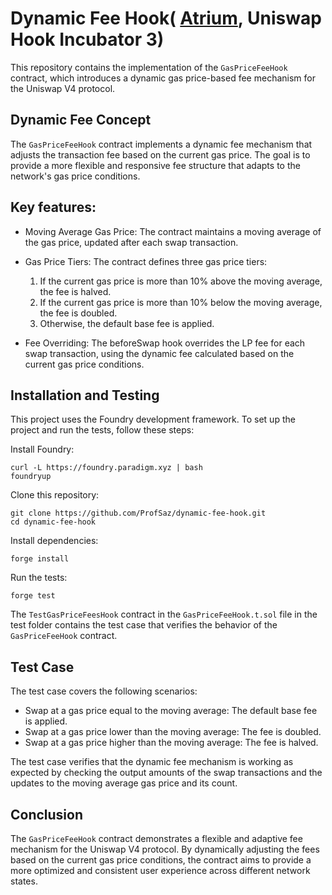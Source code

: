 
# Dynamic Fee Hook( [Atrium](https://atrium.academy/uniswap-old),  Uniswap Hook Incubator 3)
This repository contains the implementation of the `GasPriceFeeHook` contract, which introduces a dynamic gas price-based fee mechanism for the Uniswap V4 protocol.

## Dynamic Fee Concept
The `GasPriceFeeHook` contract implements a dynamic fee mechanism that adjusts the transaction fee based on the current gas price. The goal is to provide a more flexible and responsive fee structure that adapts to the network's gas price conditions.

## Key features:

 - Moving Average Gas Price: The contract maintains a moving average of the gas price, updated after each swap transaction.

 - Gas Price Tiers: The contract defines three gas price tiers:

    1. If the current gas price is more than 10% above the moving average, the fee is halved.
    2. If the current gas price is more than 10% below the moving average, the fee is doubled.
    3. Otherwise, the default base fee is applied.


 - Fee Overriding: The beforeSwap hook overrides the LP fee for each swap transaction, using the dynamic fee calculated based on the current gas price conditions.

## Installation and Testing
This project uses the Foundry development framework. To set up the project and run the tests, follow these steps:

Install Foundry:

```
curl -L https://foundry.paradigm.xyz | bash
foundryup

```

Clone this repository:

```
git clone https://github.com/ProfSaz/dynamic-fee-hook.git
cd dynamic-fee-hook

```

Install dependencies:

```
forge install
```

Run the tests:

```
forge test

```
The `TestGasPriceFeesHook` contract in the `GasPriceFeeHook.t.sol` file in the test folder contains the test case that verifies the behavior of the `GasPriceFeeHook` contract.

## Test Case
The test case covers the following scenarios:

- Swap at a gas price equal to the moving average: The default base fee is applied.
- Swap at a gas price lower than the moving average: The fee is doubled.
- Swap at a gas price higher than the moving average: The fee is halved.

The test case verifies that the dynamic fee mechanism is working as expected by checking the output amounts of the swap transactions and the updates to the moving average gas price and its count.

## Conclusion
The `GasPriceFeeHook` contract demonstrates a flexible and adaptive fee mechanism for the Uniswap V4 protocol. By dynamically adjusting the fees based on the current gas price conditions, the contract aims to provide a more optimized and consistent user experience across different network states.